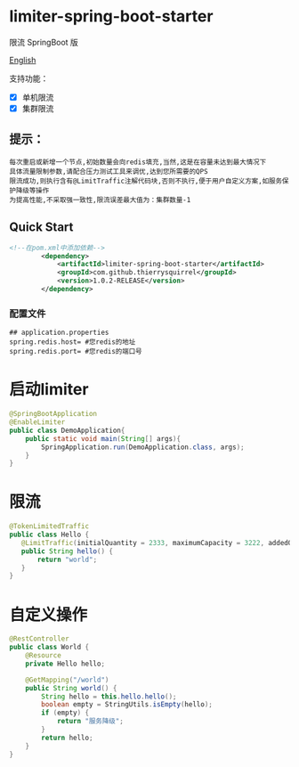 #   limiter-spring-boot-starter

限流   SpringBoot 版

[English](./README.md)

支持功能：
- [x] 单机限流
- [x] 集群限流

## 提示：
    每次重启或新增一个节点,初始数量会向redis填充,当然,这是在容量未达到最大情况下  
    具体流量限制参数,请配合压力测试工具来调优,达到您所需要的QPS  
    限流成功,则执行含有@LimitTraffic注解代码块,否则不执行,便于用户自定义方案,如服务保护降级等操作  
    为提高性能,不采取强一致性,限流误差最大值为：集群数量-1  
        
##  Quick Start

```xml
<!--在pom.xml中添加依赖-->
        <dependency>
            <artifactId>limiter-spring-boot-starter</artifactId>
            <groupId>com.github.thierrysquirrel</groupId>
            <version>1.0.2-RELEASE</version>
        </dependency>
```

### 配置文件
 
 ```properties
 ## application.properties
spring.redis.host= #您redis的地址
spring.redis.port= #您redis的端口号
 ```
 
#   启动limiter

 ```java
 @SpringBootApplication
 @EnableLimiter
 public class DemoApplication{
     public static void main(String[] args){
         SpringApplication.run(DemoApplication.class, args);
     }  
 }
 ```
 
 #  限流
 
 ```java
 @TokenLimitedTraffic
 public class Hello {
 	@LimitTraffic(initialQuantity = 2333, maximumCapacity = 3222, addedQuantity = 2333)
 	public String hello() {
 		return "world";
 	}
 }
 ```
 
 #  自定义操作

```java
@RestController
public class World {
	@Resource
	private Hello hello;

	@GetMapping("/world")
	public String world() {
		String hello = this.hello.hello();
		boolean empty = StringUtils.isEmpty(hello);
		if (empty) {
			return "服务降级";
		}
		return hello;
	}
}
``` 